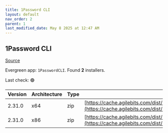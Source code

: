 ```yaml
---
title: 1Password CLI
layout: default
nav_order: 2
parent: 1
last_modified_date: May 8 2025 at 12:47 AM
---
```


## 1Password CLI

[Source](https://developer.1password.com/docs/cli/)

Evergreen app: `1PasswordCLI`. Found **2** installers.

Last check: 🟢

| Version | Architecture | Type | URI                                                                                                                                                                  |
| ------- | ------------ | ---- | -------------------------------------------------------------------------------------------------------------------------------------------------------------------- |
| 2.31.0  | x64          | zip  | [https://cache.agilebits.com/dist/1P/op2/pkg/v2.31.0/op_windows_amd64_v2.31.0.zip](https://cache.agilebits.com/dist/1P/op2/pkg/v2.31.0/op_windows_amd64_v2.31.0.zip) |
| 2.31.0  | x86          | zip  | [https://cache.agilebits.com/dist/1P/op2/pkg/v2.31.0/op_windows_386_v2.31.0.zip](https://cache.agilebits.com/dist/1P/op2/pkg/v2.31.0/op_windows_386_v2.31.0.zip)     |

